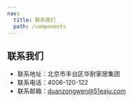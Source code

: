 ```yaml
---
nav:
  title: 联系我们
  path: /components
---
```


## 联系我们

- 联系地址：北京市丰台区华耐家居集团
- 联系电话：4006-120-122
- 联系邮箱：duanzongwen@51eaju.com
